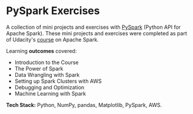 # PySpark Exercises
A collection of mini projects and exercises with [PySpark](https://spark.apache.org/docs/latest/api/python/index.html) (Python API for Apache Spark). These mini projects and exercises were completed as part of Udacity's [course](https://www.udacity.com/course/learn-spark-at-udacity--ud2002) on Apache Spark.  

Learning **outcomes** covered:  
- Introduction to the Course
- The Power of Spark
- Data Wrangling with Spark
- Setting up Spark Clusters with AWS
- Debugging and Optimization
- Machine Learning with Spark

**Tech Stack:** Python, NumPy, pandas, Matplotlib, PySpark, AWS.
